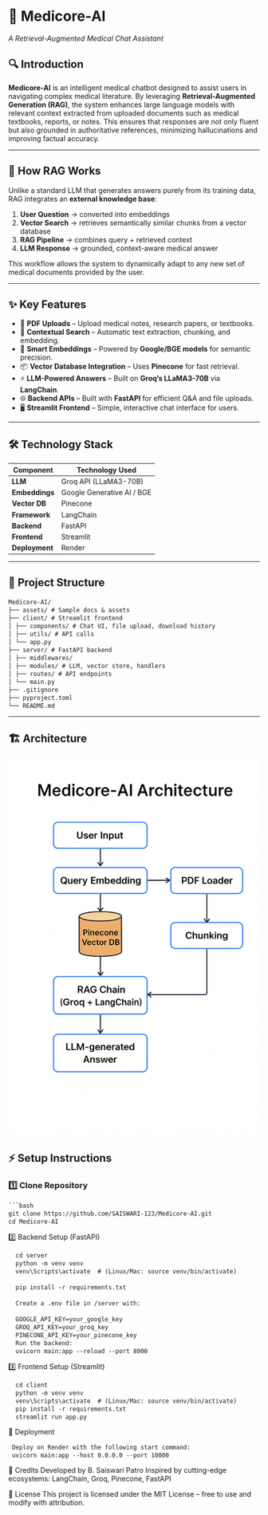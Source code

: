 # 🤖 Medicore-AI  
*A Retrieval-Augmented Medical Chat Assistant*  

## 🔍 Introduction  
**Medicore-AI** is an intelligent medical chatbot designed to assist users in navigating complex medical literature. By leveraging **Retrieval-Augmented Generation (RAG)**, the system enhances large language models with relevant context extracted from uploaded documents such as medical textbooks, reports, or notes. This ensures that responses are not only fluent but also grounded in authoritative references, minimizing hallucinations and improving factual accuracy.  

---

## 🧠 How RAG Works  
Unlike a standard LLM that generates answers purely from its training data, RAG integrates an **external knowledge base**:  

1. **User Question** → converted into embeddings  
2. **Vector Search** → retrieves semantically similar chunks from a vector database  
3. **RAG Pipeline** → combines query + retrieved context  
4. **LLM Response** → grounded, context-aware medical answer  

This workflow allows the system to dynamically adapt to any new set of medical documents provided by the user.  

---

## ✨ Key Features  
- 📄 **PDF Uploads** – Upload medical notes, research papers, or textbooks.  
- 🔎 **Contextual Search** – Automatic text extraction, chunking, and embedding.  
- 🧬 **Smart Embeddings** – Powered by **Google/BGE models** for semantic precision.  
- 📦 **Vector Database Integration** – Uses **Pinecone** for fast retrieval.  
- ⚡ **LLM-Powered Answers** – Built on **Groq’s LLaMA3-70B** via **LangChain**.  
- 🌐 **Backend APIs** – Built with **FastAPI** for efficient Q&A and file uploads.  
- 🖥 **Streamlit Frontend** – Simple, interactive chat interface for users.  

---

## 🛠 Technology Stack  

| Component      | Technology Used |
|----------------|-----------------|
| **LLM**        | Groq API (LLaMA3-70B) |
| **Embeddings** | Google Generative AI / BGE |
| **Vector DB**  | Pinecone |
| **Framework**  | LangChain |
| **Backend**    | FastAPI |
| **Frontend**   | Streamlit |
| **Deployment** | Render |

---

## 📂 Project Structure  
    Medicore-AI/
    ├── assets/ # Sample docs & assets
    ├── client/ # Streamlit frontend
    │ ├── components/ # Chat UI, file upload, download history
    │ ├── utils/ # API calls
    │ └── app.py
    ├── server/ # FastAPI backend
    │ ├── middlewares/
    │ ├── modules/ # LLM, vector store, handlers
    │ ├── routes/ # API endpoints
    │ └── main.py
    ├── .gitignore
    ├── pyproject.toml
    └── README.md
---

## 🏗️ Architecture

<img src="./assets/Med-ai-architecture_diagram.png" alt="Medicore-AI Architecture" width="700">

## ⚡ Setup Instructions  

### 1️⃣ Clone Repository  
    ```bash
    git clone https://github.com/SAISWARI-123/Medicore-AI.git
    cd Medicore-AI

2️⃣ Backend Setup (FastAPI)
    
      cd server
      python -m venv venv
      venv\Scripts\activate  # (Linux/Mac: source venv/bin/activate)
      
      pip install -r requirements.txt
      
      Create a .env file in /server with:
      
      GOOGLE_API_KEY=your_google_key
      GROQ_API_KEY=your_groq_key
      PINECONE_API_KEY=your_pinecone_key
      Run the backend:
      uvicorn main:app --reload --port 8000

3️⃣ Frontend Setup (Streamlit)
      
      cd client
      python -m venv venv
      venv\Scripts\activate  # (Linux/Mac: source venv/bin/activate)
      pip install -r requirements.txt
      streamlit run app.py

🚀 Deployment

     Deploy on Render with the following start command:
     uvicorn main:app --host 0.0.0.0 --port 10000

🙌 Credits
    Developed by B. Saiswari Patro
    Inspired by cutting-edge ecosystems: LangChain, Groq, Pinecone, FastAPI

📜 License
  This project is licensed under the MIT License – free to use and modify with attribution.
